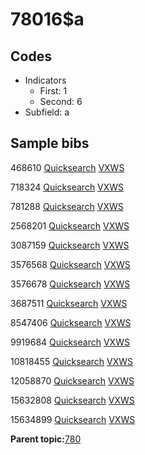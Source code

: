 # 78016$a

## Codes

-   Indicators
    -   First: 1
    -   Second: 6
-   Subfield: a

## Sample bibs

468610 [Quicksearch](https://search.library.yale.edu/catalog/468610) [VXWS](http://prodorbis.library.yale.edu:7014/vxws/GetHoldingsService?bibId=468610)

718324 [Quicksearch](https://search.library.yale.edu/catalog/718324) [VXWS](http://prodorbis.library.yale.edu:7014/vxws/GetHoldingsService?bibId=718324)

781288 [Quicksearch](https://search.library.yale.edu/catalog/781288) [VXWS](http://prodorbis.library.yale.edu:7014/vxws/GetHoldingsService?bibId=781288)

2568201 [Quicksearch](https://search.library.yale.edu/catalog/2568201) [VXWS](http://prodorbis.library.yale.edu:7014/vxws/GetHoldingsService?bibId=2568201)

3087159 [Quicksearch](https://search.library.yale.edu/catalog/3087159) [VXWS](http://prodorbis.library.yale.edu:7014/vxws/GetHoldingsService?bibId=3087159)

3576568 [Quicksearch](https://search.library.yale.edu/catalog/3576568) [VXWS](http://prodorbis.library.yale.edu:7014/vxws/GetHoldingsService?bibId=3576568)

3576678 [Quicksearch](https://search.library.yale.edu/catalog/3576678) [VXWS](http://prodorbis.library.yale.edu:7014/vxws/GetHoldingsService?bibId=3576678)

3687511 [Quicksearch](https://search.library.yale.edu/catalog/3687511) [VXWS](http://prodorbis.library.yale.edu:7014/vxws/GetHoldingsService?bibId=3687511)

8547406 [Quicksearch](https://search.library.yale.edu/catalog/8547406) [VXWS](http://prodorbis.library.yale.edu:7014/vxws/GetHoldingsService?bibId=8547406)

9919684 [Quicksearch](https://search.library.yale.edu/catalog/9919684) [VXWS](http://prodorbis.library.yale.edu:7014/vxws/GetHoldingsService?bibId=9919684)

10818455 [Quicksearch](https://search.library.yale.edu/catalog/10818455) [VXWS](http://prodorbis.library.yale.edu:7014/vxws/GetHoldingsService?bibId=10818455)

12058870 [Quicksearch](https://search.library.yale.edu/catalog/12058870) [VXWS](http://prodorbis.library.yale.edu:7014/vxws/GetHoldingsService?bibId=12058870)

15632808 [Quicksearch](https://search.library.yale.edu/catalog/15632808) [VXWS](http://prodorbis.library.yale.edu:7014/vxws/GetHoldingsService?bibId=15632808)

15634899 [Quicksearch](https://search.library.yale.edu/catalog/15634899) [VXWS](http://prodorbis.library.yale.edu:7014/vxws/GetHoldingsService?bibId=15634899)

**Parent topic:**[780](../../tags/780/780.md)

